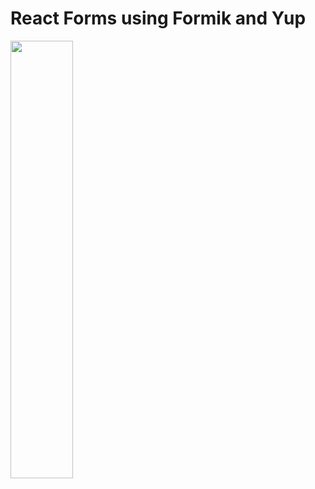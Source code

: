 # React Forms using Formik and Yup

<img height="700" width="100" src="https://res.cloudinary.com/practicaldev/image/fetch/s--0daahtzN--/c_imagga_scale,f_auto,fl_progressive,h_420,q_auto,w_1000/https://dev-to-uploads.s3.amazonaws.com/uploads/articles/askntqqh1ngo27a2xafk.jpeg">
